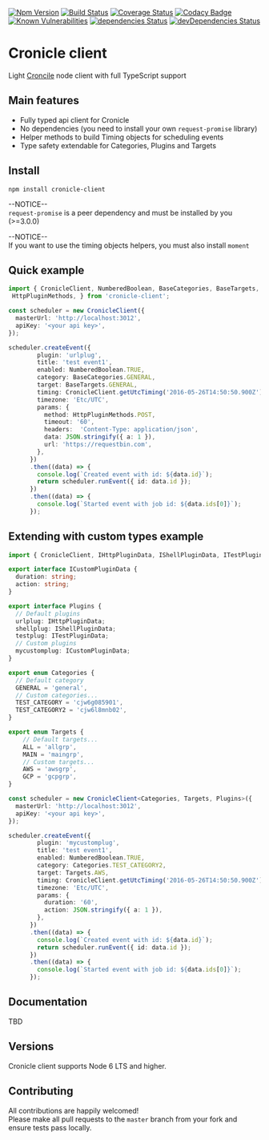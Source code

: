 [![Npm Version](https://img.shields.io/npm/v/cronicle-client.svg?style=popout)](https://www.npmjs.com/package/cronicle-client)
[![Build Status](https://travis-ci.org/PruvoNet/cronicle-client.svg?branch=master)](https://travis-ci.org/PruvoNet/cronicle-client)
[![Coverage Status](https://coveralls.io/repos/github/PruvoNet/cronicle-client/badge.svg?branch=master)](https://coveralls.io/github/PruvoNet/cronicle-client?branch=master)
[![Codacy Badge](https://api.codacy.com/project/badge/Grade/58abd1713b064f4c9af7dc88d7178ebe)](https://www.codacy.com/app/regevbr/cronicle-client?utm_source=github.com&amp;utm_medium=referral&amp;utm_content=PruvoNet/cronicle-client&amp;utm_campaign=Badge_Grade)
[![Known Vulnerabilities](https://snyk.io/test/github/PruvoNet/cronicle-client/badge.svg?targetFile=package.json)](https://snyk.io/test/github/PruvoNet/cronicle-client?targetFile=package.json)
[![dependencies Status](https://david-dm.org/PruvoNet/cronicle-client/status.svg)](https://david-dm.org/PruvoNet/cronicle-client)
[![devDependencies Status](https://david-dm.org/PruvoNet/cronicle-client/dev-status.svg)](https://david-dm.org/PruvoNet/cronicle-client?type=dev)

# Cronicle client 
Light [Croncile](https://github.com/jhuckaby/Cronicle) node client with full TypeScript support

## Main features
- Fully typed api client for Cronicle
- No dependencies (you need to install your own `request-promise` library)
- Helper methods to build Timing objects for scheduling events
- Type safety extendable for Categories, Plugins and Targets

## Install

```shell
npm install cronicle-client
```

--NOTICE--  
`request-promise` is a peer dependency and must be installed by you (>=3.0.0)

--NOTICE--  
If you want to use the timing objects helpers, you must also install `moment`

## Quick example

```typescript
import { CronicleClient, NumberedBoolean, BaseCategories, BaseTargets, 
 HttpPluginMethods, } from 'cronicle-client';

const scheduler = new CronicleClient({
  masterUrl: 'http://localhost:3012',
  apiKey: '<your api key>',
});

scheduler.createEvent({
        plugin: 'urlplug',
        title: 'test event1',
        enabled: NumberedBoolean.TRUE,
        category: BaseCategories.GENERAL,
        target: BaseTargets.GENERAL,
        timing: CronicleClient.getUtcTiming('2016-05-26T14:50:50.900Z'),
        timezone: 'Etc/UTC',
        params: {
          method: HttpPluginMethods.POST,
          timeout: '60',
          headers:  'Content-Type: application/json',
          data: JSON.stringify({ a: 1 }),
          url: 'https://requestbin.com',
        },
      })
      .then((data) => {
        console.log(`Created event with id: ${data.id}`);
        return scheduler.runEvent({ id: data.id });
      })
      .then((data) => {
        console.log(`Started event with job id: ${data.ids[0]}`);
      });
```

## Extending with custom types example

```typescript
import { CronicleClient, IHttpPluginData, IShellPluginData, ITestPluginData, NumberedBoolean } from 'cronicle-client';

export interface ICustomPluginData {
  duration: string;
  action: string;
}

export interface Plugins {
  // Default plugins
  urlplug: IHttpPluginData;
  shellplug: IShellPluginData;
  testplug: ITestPluginData;
  // Custom plugins
  mycustomplug: ICustomPluginData;
}

export enum Categories {
  // Default category
  GENERAL = 'general',
  // Custom categories...
  TEST_CATEGORY = 'cjw6g085901', 
  TEST_CATEGORY2 = 'cjw6l8mnb02',
}

export enum Targets {
    // Default targets...
    ALL = 'allgrp',
    MAIN = 'maingrp',
    // Custom targets...
    AWS = 'awsgrp',
    GCP = 'gcpgrp',
}

const scheduler = new CronicleClient<Categories, Targets, Plugins>({
  masterUrl: 'http://localhost:3012',
  apiKey: '<your api key>',
});

scheduler.createEvent({
        plugin: 'mycustomplug',
        title: 'test event1',
        enabled: NumberedBoolean.TRUE,
        category: Categories.TEST_CATEGORY2,
        target: Targets.AWS,
        timing: CronicleClient.getUtcTiming('2016-05-26T14:50:50.900Z'),
        timezone: 'Etc/UTC',
        params: {
          duration: '60',
          action: JSON.stringify({ a: 1 }),
        },
      })
      .then((data) => {
        console.log(`Created event with id: ${data.id}`);
        return scheduler.runEvent({ id: data.id });
      })
      .then((data) => {
        console.log(`Started event with job id: ${data.ids[0]}`);
      });
```

## Documentation

TBD

## Versions

Cronicle client supports Node 6 LTS and higher.

## Contributing

All contributions are happily welcomed!  
Please make all pull requests to the `master` branch from your fork and ensure tests pass locally.
